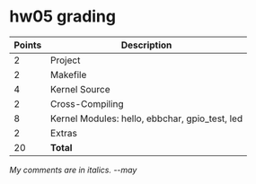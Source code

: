 # hw05 grading

| Points      | Description |
| ----------- | ----------- |
|  2 | Project 
|  2 | Makefile
|  4 | Kernel Source
|  2 | Cross-Compiling
|  8 | Kernel Modules: hello, ebbchar, gpio_test, led
|  2 | Extras
| 20 | **Total**

*My comments are in italics. --may*

